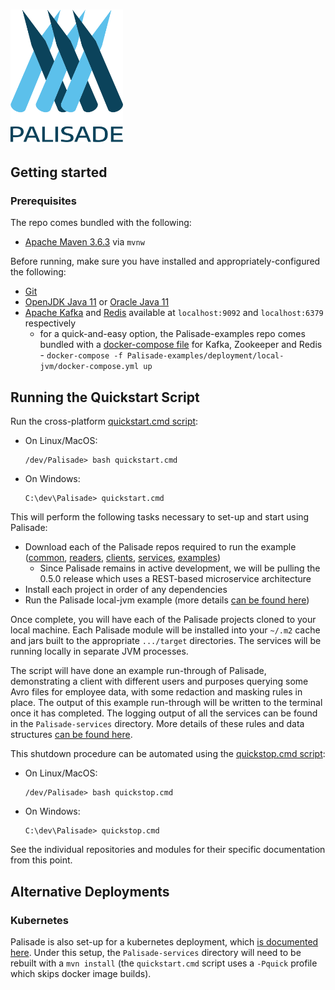 <!---
Copyright 2018-2021 Crown Copyright

Licensed under the Apache License, Version 2.0 (the "License");
you may not use this file except in compliance with the License.
You may obtain a copy of the License at

  http://www.apache.org/licenses/LICENSE-2.0

Unless required by applicable law or agreed to in writing, software
distributed under the License is distributed on an "AS IS" BASIS,
WITHOUT WARRANTIES OR CONDITIONS OF ANY KIND, either express or implied.
See the License for the specific language governing permissions and
limitations under the License.
--->

# <img src="logos/logo.svg" width="180">

## Getting started

### Prerequisites
The repo comes bundled with the following:
* [Apache Maven 3.6.3](https://maven.apache.org/download.cgi) via `mvnw`

Before running, make sure you have installed and appropriately-configured the following:
* [Git](https://git-scm.com/downloads)
* [OpenJDK Java 11](https://openjdk.java.net/projects/jdk/11/) or [Oracle Java 11](https://www.oracle.com/java/technologies/javase-jdk11-downloads.html)
* [Apache Kafka](https://kafka.apache.org/downloads) and [Redis](https://redis.io/download) available at `localhost:9092` and `localhost:6379` respectively
  * for a quick-and-easy option, the Palisade-examples repo comes bundled with a [docker-compose file](https://github.com/gchq/Palisade-examples/blob/develop/deployment/local-jvm/docker-compose.yml) for Kafka, Zookeeper and Redis - `docker-compose -f Palisade-examples/deployment/local-jvm/docker-compose.yml up`

## Running the Quickstart Script
Run the cross-platform [quickstart.cmd script](quickstart.cmd):
* On Linux/MacOS:
  ```
  /dev/Palisade> bash quickstart.cmd
  ```
* On Windows:
  ```
  C:\dev\Palisade> quickstart.cmd
  ```

This will perform the following tasks necessary to set-up and start using Palisade:
* Download each of the Palisade repos required to run the example ([common](https://github.com/gchq/Palisade-common/tree/palisade-0.5.0), [readers](https://github.com/gchq/Palisade-readers/tree/palisade-0.5.0), [clients](https://github.com/gchq/Palisade-clients/tree/palisade-0.5.0), [services](https://github.com/gchq/Palisade-services/tree/palisade-0.5.0), [examples](https://github.com/gchq/Palisade-examples/tree/palisade-0.5.0))
    - Since Palisade remains in active development, we will be pulling the 0.5.0 release which uses a REST-based microservice architecture
* Install each project in order of any dependencies
* Run the Palisade local-jvm example (more details [can be found here](https://github.com/gchq/Palisade-examples/tree/palisade-0.5.0/deployment/local-jvm))

Once complete, you will have each of the Palisade projects cloned to your local machine.
Each Palisade module will be installed into your `~/.m2` cache and jars built to the appropriate `.../target` directories.
The services will be running locally in separate JVM processes.

The script will have done an example run-through of Palisade, demonstrating a client with different users and purposes querying some Avro files for employee data, with some redaction and masking rules in place.
The output of this example run-through will be written to the terminal once it has completed.
The logging output of all the services can be found in the `Palisade-services` directory.
More details of these rules and data structures [can be found here](https://github.com/gchq/Palisade-examples/tree/palisade-0.5.0/example-library).

This shutdown procedure can be automated using the [quickstop.cmd script](quickstop.cmd):
* On Linux/MacOS:
  ```
  /dev/Palisade> bash quickstop.cmd
  ```
* On Windows:
  ```
  C:\dev\Palisade> quickstop.cmd
  ```
See the individual repositories and modules for their specific documentation from this point.

## Alternative Deployments

### Kubernetes
Palisade is also set-up for a kubernetes deployment, which [is documented here](https://github.com/gchq/Palisade-examples/tree/palisade-0.5.0/deployment/local-k8s).
Under this setup, the `Palisade-services` directory will need to be rebuilt with a `mvn install` (the `quickstart.cmd` script uses a `-Pquick` profile which skips docker image builds).
